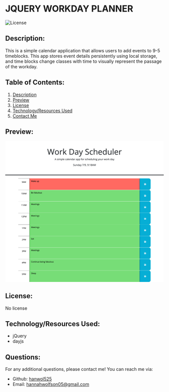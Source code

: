 # JQUERY WORKDAY PLANNER
  ![License](https://img.shields.io/static/v1.svg?label=License&message=No%20license&color=blue)
## Description:
  <span id="description">This is a simple calendar application that allows users to add events to 9-5 timeblocks. This app stores event details persistently using local storage, and time blocks change classes with time to visually represent the passage of the workday.</span>
  
## Table of Contents:
  <ol>
    <li><a href="#description">Description</a>
    <li><a href="#preview">Preview</a>
    <li><a href="#license">License</a>
    <li><a href="#techused">Technology/Resources Used</a>
    <li><a href="#contact">Contact Me</a>
  </ol>

## <span id="preview">Preview:</span>
  <img src="./assets/images/workday-planner-preview.png" alt="a preview of the scheduler site">

## <span id="license">License:</span>
  No license

## <span id="techused">Technology/Resources Used:</span>
  - jQuery
  - dayjs
  
## <span id="contact">Questions:</span>
  For any additional questions, please contact me! You can reach me via:
  <ul>
    <li> Github: <a href="https://github.com/hanwol525">hanwol525</a>
    <li> Email: <a href="mailto:hannahwolfson05@gmail.com">hannahwolfson05@gmail.com</a>
  </ul>
